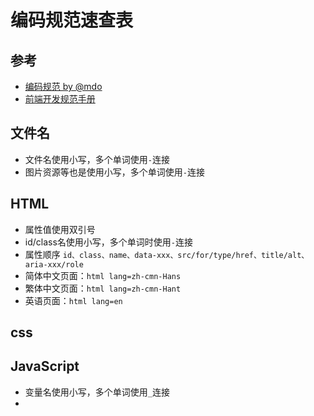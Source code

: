 # 编码规范速查表

## 参考

- [编码规范 by @mdo](http://codeguide.bootcss.com/)
- [前端开发规范手册](https://github.com/Aaaaaashu/Guide)

## 文件名

- 文件名使用小写，多个单词使用`-`连接
- 图片资源等也是使用小写，多个单词使用`-`连接

## HTML

- 属性值使用双引号
- id/class名使用小写，多个单词时使用`-`连接
- 属性顺序 `id、class、name、data-xxx、src/for/type/href、title/alt、aria-xxx/role`
- 简体中文页面：`html lang=zh-cmn-Hans`
- 繁体中文页面：`html lang=zh-cmn-Hant`
- 英语页面：`html lang=en`

## css

## JavaScript

- 变量名使用小写，多个单词使用`_`连接
- 


